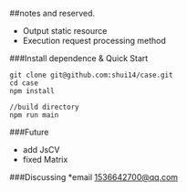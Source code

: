 
##notes and reserved. 

 * Output static resource
 * Execution request processing method

###Install dependence & Quick Start
```
git clone git@github.com:shui14/case.git
cd case
npm install

//build directory
npm run main
```

###Future
* add JsCV
* fixed Matrix

###Discussing
*email <1536642700@qq.com>
